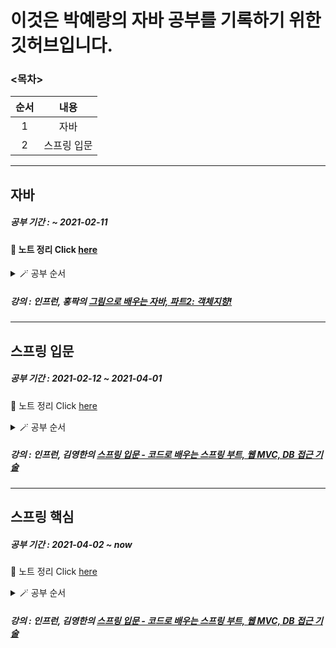 # 이것은 박예랑의 자바 공부를 기록하기 위한 깃허브입니다.

### <목차>
<!--Table-->
|순서|내용|
|:--:|:--:|
|1|자바|
|2|스프링 입문|

___
## 자바
##### 공부 기간 : ~ 2021-02-11

#### 📝 노트 정리 Click [here](https://github.com/yerang2zzang/JavaStudy/blob/master/Java.md)
<details><summary>🪄 공부 순서</summary>
<p>

 - [x] 객체지향 프로그래밍
 - [x] 생성자
 - [x] 레퍼런스와 스태틱
 - [x] 접근 제한자와 게터 세터
 - [x] 자바 API
 - [x] 상속
 - [x] 인터페이스
 - [x] 총정리
 - [x] JAVA 8 (by TCPschool)
</p>
</details>

##### 강의 : 인프런, 홍팍의 [그림으로 배우는 자바, 파트2: 객체지향!](https://www.inflearn.com/course/그림으로-배우는-자바-객체지향/dashboard)

___

## 스프링 입문
##### 공부 기간 : 2021-02-12 ~ 2021-04-01

📝 노트 정리 Click [here](https://github.com/yerang2zzang/JavaStudy/blob/master/SpringStart.md)
<details>
<summary>🪄 공부 순서</summary>
 <p>
  
 - [x] 프로젝트 환경설정
 - [x] 스프링 웹 개발 기초
 - [x] 회원 관리 예제 - 백엔드 개발
 - [x] 스트링 빈과 의존관계
 - [x] 회원 관리 예제 - 웹 MVC 개발
 - [x] 스프링 DB 접근 기술
 - [x] AOP
 - [x] 다음으로...
 </p>
 </details>

##### 강의 : 인프런, 김영한의 [스프링 입문 - 코드로 배우는 스프링 부트, 웹 MVC, DB 접근 기술](https://www.inflearn.com/course/스프링-입문-스프링부트/dashboard)

___

## 스프링 핵심
##### 공부 기간 : 2021-04-02 ~ now

📝 노트 정리 Click [here](---)
<details>
<summary>🪄 공부 순서</summary>
 <p>
  
 - [x] 객체지향 설계와 스프링
 - [ ] 스프링 핵심 원리 이해1 - 예제 만들기
 - [ ] 스프링 핵심 원리 이해2 - 객체 지향 원리 적용
 - [ ] 스프링 컨테이너와 스프링 빈
 - [ ] 싱글톤 컨테이너
 - [ ] 컴포넌트 스캔
 - [ ] 의존관계 자동 주입
 - [ ] 빈 생명주기 콜백
 - [ ] 프로토타입 스코프 - 싱글톤 빈과 함께 사용시 문제점
 - [ ] 다음으로
 </p>
 </details>

##### 강의 : 인프런, 김영한의 [스프링 입문 - 코드로 배우는 스프링 부트, 웹 MVC, DB 접근 기술](https://www.inflearn.com/course/스프링-입문-스프링부트/dashboard)
